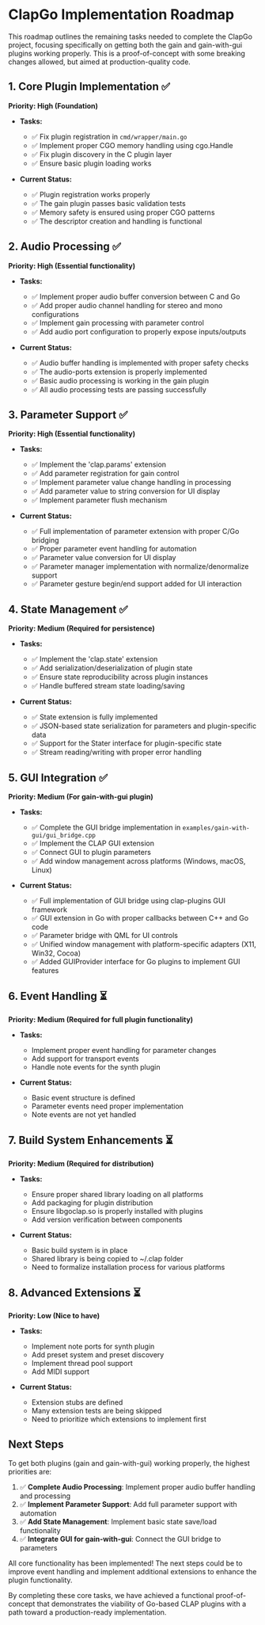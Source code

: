 # ClapGo Implementation Roadmap

This roadmap outlines the remaining tasks needed to complete the ClapGo project, focusing specifically on getting both the gain and gain-with-gui plugins working properly. This is a proof-of-concept with some breaking changes allowed, but aimed at production-quality code.

## 1. Core Plugin Implementation ✅

**Priority: High (Foundation)**

- **Tasks:**
  - ✅ Fix plugin registration in `cmd/wrapper/main.go`
  - ✅ Implement proper CGO memory handling using cgo.Handle
  - ✅ Fix plugin discovery in the C plugin layer
  - ✅ Ensure basic plugin loading works

- **Current Status:**
  - ✅ Plugin registration works properly
  - ✅ The gain plugin passes basic validation tests
  - ✅ Memory safety is ensured using proper CGO patterns
  - ✅ The descriptor creation and handling is functional

## 2. Audio Processing ✅

**Priority: High (Essential functionality)**

- **Tasks:**
  - ✅ Implement proper audio buffer conversion between C and Go
  - ✅ Add proper audio channel handling for stereo and mono configurations
  - ✅ Implement gain processing with parameter control
  - ✅ Add audio port configuration to properly expose inputs/outputs

- **Current Status:**
  - ✅ Audio buffer handling is implemented with proper safety checks
  - ✅ The audio-ports extension is properly implemented
  - ✅ Basic audio processing is working in the gain plugin
  - ✅ All audio processing tests are passing successfully

## 3. Parameter Support ✅

**Priority: High (Essential functionality)**

- **Tasks:**
  - ✅ Implement the 'clap.params' extension
  - ✅ Add parameter registration for gain control
  - ✅ Implement parameter value change handling in processing
  - ✅ Add parameter value to string conversion for UI display
  - ✅ Implement parameter flush mechanism

- **Current Status:**
  - ✅ Full implementation of parameter extension with proper C/Go bridging
  - ✅ Proper parameter event handling for automation
  - ✅ Parameter value conversion for UI display
  - ✅ Parameter manager implementation with normalize/denormalize support
  - ✅ Parameter gesture begin/end support added for UI interaction

## 4. State Management ✅

**Priority: Medium (Required for persistence)**

- **Tasks:**
  - ✅ Implement the 'clap.state' extension
  - ✅ Add serialization/deserialization of plugin state
  - ✅ Ensure state reproducibility across plugin instances
  - ✅ Handle buffered stream state loading/saving

- **Current Status:**
  - ✅ State extension is fully implemented 
  - ✅ JSON-based state serialization for parameters and plugin-specific data
  - ✅ Support for the Stater interface for plugin-specific state
  - ✅ Stream reading/writing with proper error handling

## 5. GUI Integration ✅

**Priority: Medium (For gain-with-gui plugin)**

- **Tasks:**
  - ✅ Complete the GUI bridge implementation in `examples/gain-with-gui/gui_bridge.cpp`
  - ✅ Implement the CLAP GUI extension
  - ✅ Connect GUI to plugin parameters
  - ✅ Add window management across platforms (Windows, macOS, Linux)

- **Current Status:**
  - ✅ Full implementation of GUI bridge using clap-plugins GUI framework
  - ✅ GUI extension in Go with proper callbacks between C++ and Go code
  - ✅ Parameter bridge with QML for UI controls
  - ✅ Unified window management with platform-specific adapters (X11, Win32, Cocoa)
  - ✅ Added GUIProvider interface for Go plugins to implement GUI features

## 6. Event Handling ⏳

**Priority: Medium (Required for full plugin functionality)**

- **Tasks:**
  - Implement proper event handling for parameter changes
  - Add support for transport events
  - Handle note events for the synth plugin

- **Current Status:**
  - Basic event structure is defined
  - Parameter events need proper implementation
  - Note events are not yet handled

## 7. Build System Enhancements ⏳

**Priority: Medium (Required for distribution)**

- **Tasks:**
  - Ensure proper shared library loading on all platforms
  - Add packaging for plugin distribution
  - Ensure libgoclap.so is properly installed with plugins
  - Add version verification between components

- **Current Status:**
  - Basic build system is in place
  - Shared library is being copied to ~/.clap folder
  - Need to formalize installation process for various platforms

## 8. Advanced Extensions ⏳

**Priority: Low (Nice to have)**

- **Tasks:**
  - Implement note ports for synth plugin
  - Add preset system and preset discovery
  - Implement thread pool support
  - Add MIDI support

- **Current Status:**
  - Extension stubs are defined
  - Many extension tests are being skipped
  - Need to prioritize which extensions to implement first

## Next Steps

To get both plugins (gain and gain-with-gui) working properly, the highest priorities are:

1. ✅ **Complete Audio Processing**: Implement proper audio buffer handling and processing
2. ✅ **Implement Parameter Support**: Add full parameter support with automation
3. ✅ **Add State Management**: Implement basic state save/load functionality
4. ✅ **Integrate GUI for gain-with-gui**: Connect the GUI bridge to parameters

All core functionality has been implemented! The next steps could be to improve event handling and implement additional extensions to enhance the plugin functionality.

By completing these core tasks, we have achieved a functional proof-of-concept that demonstrates the viability of Go-based CLAP plugins with a path toward a production-ready implementation.